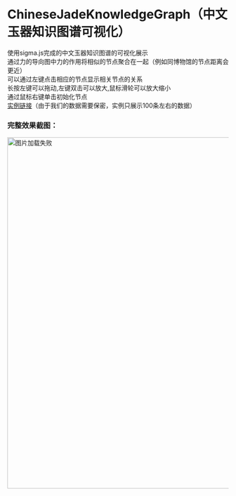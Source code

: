 # ChineseJadeKnowledgeGraph（中文玉器知识图谱可视化）
使用sigma.js完成的中文玉器知识图谱的可视化展示<br>
通过力的导向图中力的作用将相似的节点聚合在一起（例如同博物馆的节点距离会更近）<br>
可以通过左键点击相应的节点显示相关节点的关系<br>
长按左键可以拖动,左键双击可以放大,鼠标滑轮可以放大缩小<br>
通过鼠标右键单击初始化节点<br>
[实例链接](https://lhmdanchaofan.github.io/ChineseJadeKnowledgeGraph/cjkg.html)（由于我们的数据需要保密，实例只展示100条左右的数据）<br>

### 完整效果截图：
<img src="https://github.com/LHMdanchaofan/Chinese-Jade-Knowledge-Graph/blob/master/kg.PNG" width="950" height="800" alt="图片加载失败"/>
